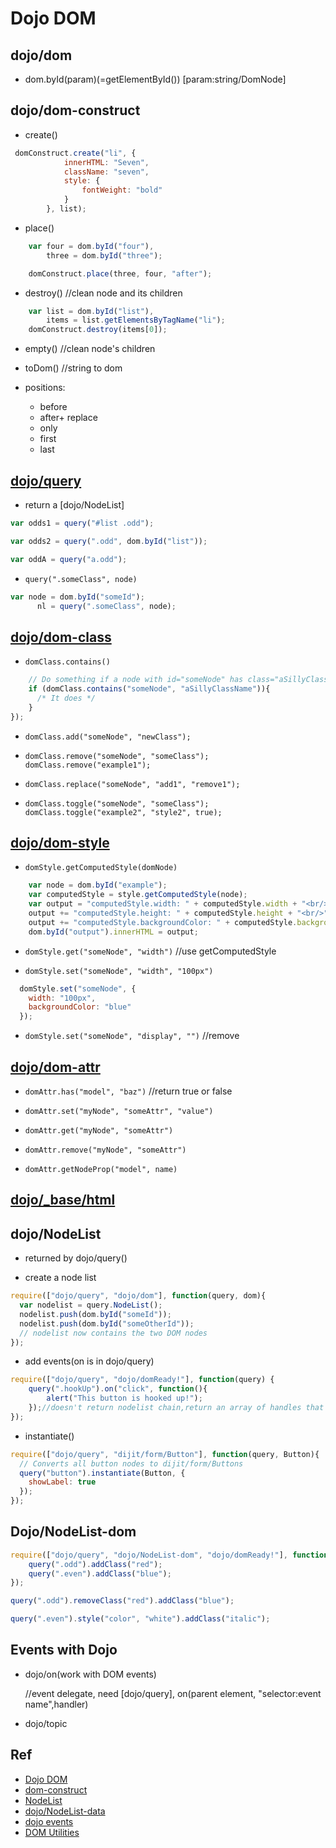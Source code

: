 
# Dojo DOM

## dojo/dom

+ dom.byId(param)(=getElementById())  [param:string/DomNode]

## dojo/dom-construct

+ create()

```js
 domConstruct.create("li", {
            innerHTML: "Seven",
            className: "seven",
            style: {
                fontWeight: "bold"
            }
        }, list);

```
+ place()

```js
    var four = dom.byId("four"),
        three = dom.byId("three");

    domConstruct.place(three, four, "after");
```

+ destroy()  //clean node and its children

```js
    var list = dom.byId("list"),
        items = list.getElementsByTagName("li");
    domConstruct.destroy(items[0]);
```

+ empty() //clean node's children
+ toDom() //string to dom
+ positions:

    + before
    + after+ replace
    + only
    + first
    + last

## [dojo/query](http://dojotoolkit.org/reference-guide/1.10/dojo/query.html#dojo-query)

+ return a [dojo/NodeList]

```js
var odds1 = query("#list .odd");

var odds2 = query(".odd", dom.byId("list"));

var oddA = query("a.odd");

```

+ `query(".someClass", node)`

```js
var node = dom.byId("someId");
      nl = query(".someClass", node);
```

## [dojo/dom-class](http://dojotoolkit.org/reference-guide/1.10/dojo/dom-class.html)

+ `domClass.contains()`

```js
    // Do something if a node with id="someNode" has class="aSillyClassName" present
    if (domClass.contains("someNode", "aSillyClassName")){
      /* It does */
    }
});
```

+ `domClass.add("someNode", "newClass");`

+ `domClass.remove("someNode", "someClass");   domClass.remove("example1");`

+ `domClass.replace("someNode", "add1", "remove1");`

+ `domClass.toggle("someNode", "someClass");  domClass.toggle("example2", "style2", true);`

## [dojo/dom-style](http://dojotoolkit.org/reference-guide/1.10/dojo/dom-style.html#dojo-dom-style-get)

+ `domStyle.getComputedStyle(domNode)`

```js
    var node = dom.byId("example");
    var computedStyle = style.getComputedStyle(node);
    var output = "computedStyle.width: " + computedStyle.width + "<br/>";
    output += "computedStyle.height: " + computedStyle.height + "<br/>";
    output += "computedStyle.backgroundColor: " + computedStyle.backgroundColor + "<br/>";
    dom.byId("output").innerHTML = output;
```

+ `domStyle.get("someNode", "width")` //use getComputedStyle

+ `domStyle.set("someNode", "width", "100px")`

```js
  domStyle.set("someNode", {
    width: "100px",
    backgroundColor: "blue"
  });
```
+ `domStyle.set("someNode", "display", "")` //remove

## [dojo/dom-attr](http://dojotoolkit.org/reference-guide/1.10/dojo/dom-attr.html#dojo-dom-attr-get)

+ `domAttr.has("model", "baz")` //return true or false

+ `domAttr.set("myNode", "someAttr", "value")`

+ `domAttr.get("myNode", "someAttr")`

+ `domAttr.remove("myNode", "someAttr")`

+ `domAttr.getNodeProp("model", name)`

## [dojo/_base/html](http://dojotoolkit.org/reference-guide/1.10/dojo/_base/html.html#dojo-base-html)

## dojo/NodeList 

+ returned by dojo/query()

+ create a node list
```js
require(["dojo/query", "dojo/dom"], function(query, dom){
  var nodelist = query.NodeList();
  nodelist.push(dom.byId("someId"));
  nodelist.push(dom.byId("someOtherId"));
  // nodelist now contains the two DOM nodes
});
```

+ add events(on is in dojo/query)
```js
require(["dojo/query", "dojo/domReady!"], function(query) {
    query(".hookUp").on("click", function(){
        alert("This button is hooked up!");
    });//doesn't return nodelist chain,return an array of handles that can be removed
});
```

+ instantiate()

```js
require(["dojo/query", "dijit/form/Button"], function(query, Button){
  // Converts all button nodes to dijit/form/Buttons
  query("button").instantiate(Button, {
    showLabel: true
  });
});
```

## Dojo/NodeList-dom

```js
require(["dojo/query", "dojo/NodeList-dom", "dojo/domReady!"], function(query) {
    query(".odd").addClass("red");
    query(".even").addClass("blue");
});

query(".odd").removeClass("red").addClass("blue");

query(".even").style("color", "white").addClass("italic");
```

## Events with Dojo

+ dojo/on(work with DOM events)

   //event delegate, need [dojo/query], on(parent element, "selector:event name",handler) 

+ dojo/topic



## Ref

+ [Dojo DOM](http://dojotoolkit.org/documentation/tutorials/1.10/dom_functions/index.html)
+ [dom-construct](http://dojotoolkit.org/reference-guide/1.10/dojo/dom-construct.html#dojo-dom-construct-place)
+ [NodeList](http://dojotoolkit.org/reference-guide/1.10/dojo/NodeList.html)
+ [dojo/NodeList-data](http://dojotoolkit.org/reference-guide/1.10/dojo/NodeList-data.html#dojo-nodelist-data)
+ [dojo events](http://dojotoolkit.org/documentation/tutorials/1.10/events/)
+ [DOM Utilities](http://dojotoolkit.org/reference-guide/1.7/quickstart/dom.html#quickstart-dom)